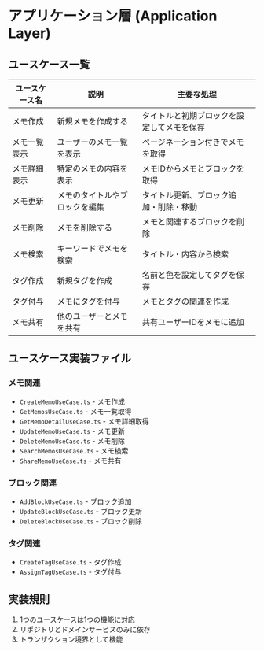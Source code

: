 # アプリケーション層 (Application Layer)

## ユースケース一覧

| ユースケース名 | 説明 | 主要な処理 |
|------------|------|----------|
| メモ作成 | 新規メモを作成する | タイトルと初期ブロックを設定してメモを保存 |
| メモ一覧表示 | ユーザーのメモ一覧を表示 | ページネーション付きでメモを取得 |
| メモ詳細表示 | 特定のメモの内容を表示 | メモIDからメモとブロックを取得 |
| メモ更新 | メモのタイトルやブロックを編集 | タイトル更新、ブロック追加・削除・移動 |
| メモ削除 | メモを削除する | メモと関連するブロックを削除 |
| メモ検索 | キーワードでメモを検索 | タイトル・内容から検索 |
| タグ作成 | 新規タグを作成 | 名前と色を設定してタグを保存 |
| タグ付与 | メモにタグを付与 | メモとタグの関連を作成 |
| メモ共有 | 他のユーザーとメモを共有 | 共有ユーザーIDをメモに追加 |

## ユースケース実装ファイル

### メモ関連
- `CreateMemoUseCase.ts` - メモ作成
- `GetMemosUseCase.ts` - メモ一覧取得
- `GetMemoDetailUseCase.ts` - メモ詳細取得
- `UpdateMemoUseCase.ts` - メモ更新
- `DeleteMemoUseCase.ts` - メモ削除
- `SearchMemosUseCase.ts` - メモ検索
- `ShareMemoUseCase.ts` - メモ共有

### ブロック関連
- `AddBlockUseCase.ts` - ブロック追加
- `UpdateBlockUseCase.ts` - ブロック更新
- `DeleteBlockUseCase.ts` - ブロック削除

### タグ関連
- `CreateTagUseCase.ts` - タグ作成
- `AssignTagUseCase.ts` - タグ付与

## 実装規則
1. 1つのユースケースは1つの機能に対応
2. リポジトリとドメインサービスのみに依存
3. トランザクション境界として機能